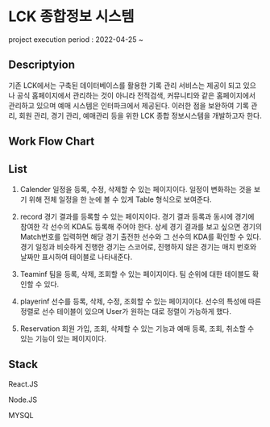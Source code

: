# LCK 종합정보 시스템

project execution period : 2022-04-25 ~

## Descriptyion
기존 LCK에서는 구축된 데이터베이스를 활용한 기록 관리 서비스는 제공이 되고 있으나 공식 홈페이지에서 관리하는 것이 아니라 전적검색, 커뮤니티와 같은 홈페이지에서 관리하고 있으며 예매 시스템은 인터파크에서 제공된다. 이러한 점을 보완하여 기록 관리, 회원 관리, 경기 관리, 예매관리 등을 위한 LCK 종합 정보시스템을 개발하고자 한다.


## Work Flow Chart

## List
1. Calender
일정을 등록, 수정, 삭제할 수 있는 페이지이다. 일정이 변화하는 것을 보기 위해 전체 일정을 한 눈에 볼 수 있게 Table 형식으로 보여준다.

2. record
경기 결과를 등록할 수 있는 페이지이다. 경기 결과 등록과 동시에 경기에 참여한 각 선수의 KDA도 등록해 주어야 한다. 상세 경기 결과를 보고 싶으면 경기의 Match번호를 입력하면 해당 경기 출전한 선수와 그 선수의 KDA를 확인할 수 있다. 경기 일정과 비슷하게 진행한 경기는 스코어로, 진행하지 않은 경기는 매치 번호와 날짜만 표시하여 테이블로 나타내준다.

3. Teaminf
팀을 등록, 삭제, 조회할 수 있는 페이지이다. 팀 순위에 대한 테이블도 확인할 수 있다.

4. playerinf
선수를 등록, 삭제, 수정, 조회할 수 있는 페이지이다. 선수의 특성에 따른 정렬로 선수 테이블이 있으며 User가 원하는 대로 정렬이 가능하게 했다.

5. Reservation
회원 가입, 조회, 삭제할 수 있는 기능과 예매 등록, 조회, 취소할 수 있는 기능이 있는 페이지이다.

## Stack
React.JS

Node.JS

MYSQL
